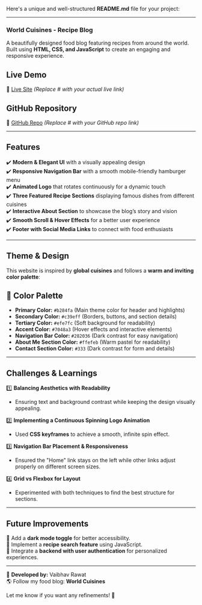 Here's a unique and well-structured **README.md** file for your project:  

---

### **World Cuisines - Recipe Blog**  
A beautifully designed food blog featuring recipes from around the world. Built using **HTML, CSS, and JavaScript** to create an engaging and responsive experience.  

## **Live Demo**  
🔗 [Live Site](#) *(Replace # with your actual live link)*  

## **GitHub Repository**  
📂 [GitHub Repo](#) *(Replace # with your GitHub repo link)*  

---

## **Features**  
✔️ **Modern & Elegant UI** with a visually appealing design  
✔️ **Responsive Navigation Bar** with a smooth mobile-friendly hamburger menu  
✔️ **Animated Logo** that rotates continuously for a dynamic touch  
✔️ **Three Featured Recipe Sections** displaying famous dishes from different cuisines  
✔️ **Interactive About Section** to showcase the blog’s story and vision  
✔️ **Smooth Scroll & Hover Effects** for a better user experience  
✔️ **Footer with Social Media Links** to connect with food enthusiasts  

---

## **Theme & Design**  
This website is inspired by **global cuisines** and follows a **warm and inviting color palette**:  
## 🎨 Color Palette  

- **Primary Color:** `#b284fa` (Main theme color for header and highlights)  
- **Secondary Color:** `#c39eff` (Borders, buttons, and section details)  
- **Tertiary Color:** `#efe7fc` (Soft background for readability)  
- **Accent Color:** `#7048a3` (Hover effects and interactive elements)  
- **Navigation Bar Color:** `#282036` (Dark contrast for easy navigation)  
- **About Me Section Color:** `#ffefeb` (Warm pastel for readability)  
- **Contact Section Color:** `#333` (Dark contrast for form and details)  


---

## **Challenges & Learnings**  
1️⃣ **Balancing Aesthetics with Readability**  
   - Ensuring text and background contrast while keeping the design visually appealing.  

2️⃣ **Implementing a Continuous Spinning Logo Animation**  
   - Used **CSS keyframes** to achieve a smooth, infinite spin effect.  

3️⃣ **Navigation Bar Placement & Responsiveness**  
   - Ensured the "Home" link stays on the left while other links adjust properly on different screen sizes.  

4️⃣ **Grid vs Flexbox for Layout**  
   - Experimented with both techniques to find the best structure for sections.  

---

## **Future Improvements**  
🚀 Add a **dark mode toggle** for better accessibility.  
🚀 Implement a **recipe search feature** using JavaScript.  
🚀 Integrate a **backend with user authentication** for personalized experiences.  

---

📌 **Developed by:** Vaibhav Rawat  
🌎 Follow my food blog: **World Cuisines**  

Let me know if you want any refinements! 🚀
